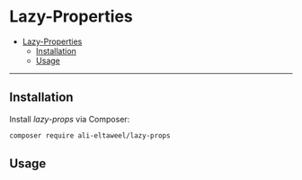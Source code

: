 # Lazy-Properties

- [Lazy-Properties](#lazy-properties)
  - [Installation](#installation)
  - [Usage](#usage)

***

## Installation

Install *lazy-props* via Composer:

```bash
composer require ali-eltaweel/lazy-props
```

## Usage

